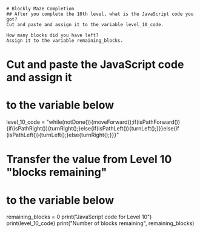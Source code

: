 ```
# Blockly Maze Completion
## After you complete the 10th level, what is the JavaScript code you got? 
Cut and paste and assign it to the variable level_10_code.

How many blocks did you have left? 
Assign it to the variable remaining_blocks.
```

# Cut and paste the JavaScript code and assign it 
# to the variable below 
level_10_code = "while(notDone()){moveForward();if(isPathForward()){if(isPathRight()){turnRight();}else{if(isPathLeft()){turnLeft();}}}else{if (isPathLeft()){turnLeft();}else{turnRight();}}}"
# Transfer the value from Level 10 "blocks remaining"
# to the variable below 
remaining_blocks = 0 
print("JavaScript code for Level 10")
print(level_10_code)
print("Number of blocks remaining", remaining_blocks)
